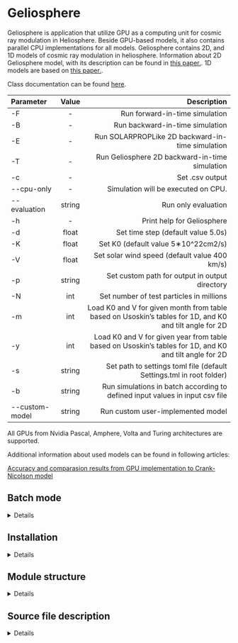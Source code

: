 # Geliosphere

Geliosphere is application that utilize GPU as a computing unit for cosmic ray modulation in Heliosphere. Beside GPU-based models, it also contains parallel CPU implementations for all models. Geliosphere contains 2D, and 1D models of cosmic ray modulation in heliosphere. Information about 2D Geliosphere model, with its description can be found in [this paper.](https://www.sciencedirect.com/science/article/abs/pii/S0010465523001923). 1D models are based on [this paper.](https://agupubs.onlinelibrary.wiley.com/doi/pdfdirect/10.1002/2015JA022237).

Class documentation can be found [here](https://msolanik.github.io/Geliosphere/annotated.html).
  

| Parameter | Value | Description |
| :--- | :----: | ---: |
| -F | - | Run forward-in-time simulation |
| -B | - | Run backward-in-time simulation |
| -E | - | Run SOLARPROPLike 2D backward-in-time simulation |
| -T | - | Run Geliosphere 2D backward-in-time simulation |
| -c | - | Set .csv output |
| --cpu-only | - | Simulation will be executed on CPU. |
| --evaluation | string | Run only evaluation |
| -h | - | Print help for Geliosphere |
| -d | float | Set time step (default value 5.0s) |
| -K | float | Set K0 (default value 5∗10^22cm2/s) |
| -V | float | Set solar wind speed (default value 400 km/s)|
| -p | string | Set custom path for output in output directory |
| -N | int | Set number of test particles in millions |
| -m | int | Load K0 and V for given month from table based on Usoskin’s tables for 1D, and K0 and tilt angle for 2D |
| -y | int | Load K0 and V for given year from table based on Usoskin’s tables for 1D, and K0 and tilt angle for 2D |
| -s | string | Set path to settings toml file (default Settings.tml in root folder) |
| -b | string | Run simulations in batch according to defined input values in input csv file |
| --custom-model | string | Run custom user-implemented model |

All GPUs from Nvidia Pascal, Amphere, Volta and Turing architectures are supported.

Additional information about used models can be found in following articles:

[Accuracy and comparasion results from GPU implementation to Crank-Nicolson model](https://pos.sissa.it/395/1320/pdf)

## Batch mode
<details>
Since version 1.2.0 we support batch processing of simulations. Batch mode requires CSV file as input with following structure:
```
year,month,K0,V,dt,N,r,theta,pathToCustomSettingsFile,name,model
``` 

| Name | Description | 
| :--- | ---: |  
| year | Load K0 and V for given year from table based on Usoskin’s tables for 1D, and K0 and tilt angle for 2D | 
| month | Load K0 and V for given month from table based on Usoskin’s tables for 1D, and K0 and tilt angle for 2D |
| K0 | Set K0  |
| V | Set solar wind speed |
| dt | Set time step |
| N | Set number of test particles in millions |
| r | Set default value of r injection used in Geliosphere in AU |
| theta | Set default value of theta injection used in Geliosphere in degrees |
| pathToCustomSettingsFile | Path to settings file, which content will be used in simulation. |
| name | Name of the simulation, which is used as folder name for directory containing output files. Name is optional, but have to be unique in input file. |
| model | Name of the model (Valid values are: 1D Fp|1D Bp|2D SolarProp-like|2D Geliosphere) |

Injection of r and theta are not regular input parameters via CLI. Their values can be modified in settings file. To keep possible conflicts within input file, r and theta injections, we decided to generate new settings file based on default settings with updating r and theta injection values. 

Input validation conditions are same as for input from CLI, validation will fail on following conditions:
- Input file does not contain unique names - there are duplicates of names in input file,
- Both month and year are not set at once - only one of them is set,
- Input file contains unsupported model,
- Both K0, V and year with month cannot be selected at once.

Following snipet contains example of input CSV file:
```
year,month,K0,V,dt,N,r,theta,pathToCustomSettingsFile,name,model
1990,11,,,100,2,1.1861,88.34,,1,2D Geliosphere
1990,12,,,100,2,1.446,88.05,,2,2D Geliosphere
1991,1,,,100,2,1.7398,88.01,,,2D Geliosphere
,,5E+022,400,500,100,,,,Test,1D Fp
```
</details>

## Installation
<details>

### Geliosphere with GPU support
Standard installation of the GPU version of Geliosphere requires installation of the Nvidia toolkit, g++ and cmake 3.14+. These packages can be installed via any packaging tool. The following example is provided for the apt-get packaging tool:
  ```
  sudo apt-get install cuda g++ cmake
  ```

Different Linux distributions may have different approach for CUDA installation.

After installation is complete, an optimized version of the tool can be built via the following command:
  ```
  cmake -B build -DCMAKE_BUILD_TYPE=Release
  cmake --build build
  ```

After build is complete successfully, executable is placed in build directory with Geliosphere. For further instruction regarding the program usage, following command will display help for the user:
  ```
  ./build/Geliosphere --help
  ```

### Geliosphere with CPU-only support
The packages are similar, with the exception that the CPU version naturally does not require installation of the Nvidia toolkit. CPU-only version of Geliosphere can be built via the following command:
  ```
  cmake -B build -DCMAKE_BUILD_TYPE=Release -DCPU_VERSION_ONLY=1
  cmake --build build
  ```

### Dockerized versions
We also included runner scripts(<em>runner.sh</em> and <em>runner_cpu_only.sh</em>), that can build and run Geliosphere in Docker. They automatically build Docker image, however it can re-built via:

  ```
  ./runner.sh -f
  ./runner_cpu_only.sh -f
  ```

Help for Geliosphere can be displayed via following command:
  ```
  ./runner.sh --help
  ./runner_cpu_only.sh --help
  ```
</details>

## Module structure
<details>

Following image describes relations between modules in Geliosphere:

![module_diagram drawio (1)](https://user-images.githubusercontent.com/22960818/227489782-ca3d8c0d-e96f-473f-ace9-3cd9397cfe18.png)

Modules are used to organize the logic needed for simulations in the heliosphere and to support logic for them. These modules are described as follows: 
- **Geliosphere** - contains the main function and links basic logic for selecting the model, parsing input data and running the selected model,
- **Algorithm** - contains logic used for selecting implementation of model for selected computing unit, and logic for analyzing output spectra, 
- **Factory** - contains classes based on factory and abstract factory patterns used for creating objects,  
- **Input** - contains classes used for parsing input data,
- **CPU Implementations** - contains classes used for running parallel CPU implementations of models of cosmic rays modulation in the heliosphere,
- **CUDA Kernel** - contains classes used for running parallel GPU implementations of models of cosmic rays modulation in the heliosphere,
- **Utils** - contains classes holding various functions used in Geliosphere.

Additionally we added python scripts to replicate figure comparing results from Geliosphere 2D model and Ulysses.
- **Visualization** - contains scripts needed for visualization.
</details>

## Source file description
<details>

### Geliosphere module
<details>

```
Geliosphere
|
│    Dockerfile
|    Dockerfile.CPU  
|    main.cpp
└───Algorithm
└───Constants
└───CpuImplementations
└───CUDAKernel
└───Factory
└───Utils
└───Visualization
```

<strong>Geliosphere</strong> module contains following source files:

- <strong>Dockerfile</strong> - file containing defitinion for building GPU Docker image with GPU support.
- <strong>Dockerfile.CPU</strong> - file containing defitinion for building GPU Docker image with CPU-only support.
- <strong>main.cpp</strong> - file containing main functions with needed iteractions between modules. 

</details>

### Algorithm module

<details>

```
Algorithm
│    
└───include
|   |   AbstractAlgorithm.hpp
|   |   BatchRun.hpp
|   |   OneDimensionBpAlgorithm.hpp
|   |   OneDimensionBpResults.hpp
|   |   OneDimensionFpAlgorithm.hpp
|   |   OneDimensionFpResults.hpp
|   |   ResultConstants.hpp
|   |   GeliosphereAlgorithm.hpp
|   |   SolarPropLikeAlgorithm.hpp
|   |   TwoDimensionBpResults.hpp
└───src
    |   AbstractAlgorithm.cpp
    |   BatchRun.cpp
    |   OneDimensionBpAlgorithm.cpp
    |   OneDimensionBpResults.cpp
    |   OneDimensionFpAlgorithm.cpp
    |   OneDimensionFpResults.cpp
    |   GeliosphereAlgorithm.cpp
    |   SolarPropLikeAlgorithm.cpp
    |   TwoDimensionBpResults.cpp
```


<strong>Algorithm</strong> module contains following source files:

- <strong>AbstractAlgorithm.hpp</strong> - Header file of abstract definition for algorithm.
- <strong>BatchRun.hpp</strong> - Header file of implementation of batch run mode.
- <strong>OneDimensionBpAlgorithm.hpp</strong> - Header file of implementation of 1D B-p model
- <strong>OneDimensionBpResults.hpp</strong> - Header file of implementation of 1D B-p model analyzer for output data.
- <strong>OneDimensionFpAlgorithm.hpp</strong> - Header file of implementation of 1D F-p model
- <strong>OneDimensionFpResults.hpp</strong> - Header file of implementation of 1D F-p model analyzer for output data.
- <strong>ResultConstants.hpp</strong> - Header file containing constants needed for analysis of log files for all models.
- <strong>GeliosphereAlgorithm.hpp</strong> - Header file of implementation of Geliosphere 2D B-p model.
- <strong>SolarPropLikeAlgorithm.hpp</strong> - Header file of implementation of SolarProp-like 2D B-p model.
- <strong>TwoDimensionBpResults.hpp</strong> - Header file of implementation of 2D B-p model analyzer for output data.

- <strong>AbstractAlgorithm.cpp</strong> - Source file of abstract definition for algorithm.
- <strong>BatchRun.cpp</strong> - Source file of implementation of batch run mode.
- <strong>OneDimensionBpAlgorithm.cpp</strong> - Source file of implementation of 1D B-p model.
- <strong>OneDimensionBpResults.cpp</strong> - Source file of implementation of 1D B-p model analyzer for output data.
- <strong>OneDimensionFpAlgorithm.cpp</strong> - Source file of implementation of 1D F-p model.
- <strong>OneDimensionFpResults.cpp</strong> - Source file of implementation of 1D F-p model analyzer for output data.
- <strong>GeliosphereAlgorithm.cpp</strong> - Source file of implementation of Geliosphere 2D B-p model.
- <strong>SolarPropLikeAlgorithm.cpp</strong> - Source file of implementation of SolarProp-like 2D B-p model.
- <strong>TwoDimensionBpResults.cpp</strong> - Source file of implementation of 2D B-p model analyzer for output data.

</details>

### Factory module

<details>

```
Factory
│    
└───include
|   |   AbstractAlgorithmFactory.hpp
|   |   CosmicFactory.hpp
└───src
    |   AbstractAlgorithmFactory.cpp
    |   CosmicFactory.cpp
```

<strong>Factory</strong> module contains following source files:

- <strong>AbstractAlgorithmFactory.hpp</strong> - Interface of Abstract Factory Pattern.
- <strong>CosmicFactory.hpp</strong> - Class represents implementation of Factory Pattern for cosmic algorithms.

- <strong>AbstractAlgorithmFactory.cpp</strong> - Source file for interface of Abstract Factory Pattern.
- <strong>CosmicFactory.cpp</strong> - Source file of class represents implementation of Factory Pattern for cosmic algorithms.

</details>

### Input module

<details>

```
Input
│    
└───include
|   |   InputValidation.hpp
|   |   MeasureValuesTransformation.hpp
|   |   ParamsCarrier.hpp
|   |   ParseParams.hpp
|   |   TomlSettings.hpp
└───src
    |   InputValidation.cpp
    |   MeasureValuesTransformation.cpp
    |   ParamsCarrier.cpp
    |   ParseParams.cpp
    |   TomlSettings.cpp
```

<strong>Input</strong> module contains following source files:

- <strong>InputValidation.hpp</strong> - Header file for class representing validation of input into Geliosphere.
- <strong>MeasureValuesTransformation.hpp</strong> - Header file for class representing extraction of measured parameters for simulation from table.
- <strong>ParamsCarrier.hpp</strong> - Header file for universal map-like structure.
- <strong>ParseParams.hpp</strong> - Header file of parser of arguments from CLI
- <strong>TomlSettings.hpp</strong> - Header file for class representing parser of values from settings.

- <strong>InputValidation.cpp</strong> - Source file for class representing validation of input into Geliosphere.
- <strong>MeasureValuesTransformation.cpp</strong> - Source file for class representing extraction of measured parameters for simulation from table.
- <strong>ParamsCarrier.cpp</strong> - Source file for universal map-like structure.
- <strong>ParseParams.cpp</strong> - Source file of parser of arguments from CLI
- <strong>TomlSettings.cpp</strong> - Source file for class representing parser of values from settings.

</details>

### CPU Implementations module

<details>

```
CpuImplementations
│    
└───include
|   |   AbstractCpuModel.hpp
|   |   Constants.hpp
|   |   OneDimensionBpCpuModel.hpp
|   |   OneDimensionFpCpuModel.hpp
|   |   GeliosphereCpuModel.hpp
|   |   SolarPropLikeCpuModel.hpp
└───src
    |   OneDimensionBpCpuModel.cpp
    |   OneDimensionFpCpuModel.cpp
    |   GeliosphereCpuModel.cpp
    |   SolarPropLikeCpuModel.cpp
```

<strong>CPU Implementations</strong> module contains following source files:

- <strong>AbstractCpuModel.hpp</strong> - Abstract definition for implementation of model on CPU.
- <strong>Constants.hpp</strong> - Header file for constants for CPU implementations.
- <strong>OneDimensionBpCpuModel.hpp</strong> - Header file for CPU implementation for 1D B-p model.
- <strong>OneDimensionFpCpuModel.hpp</strong> - Header file for CPU implementation for 1D F-p model.
- <strong>GeliosphereCpuModel.hpp</strong> - Header file for CPU implementation for Geliosphere 2D B-p model.
- <strong>SolarPropLikeCpuModel.hpp</strong> - Header file for CPU implementation for SolarProp-like 2D B-p model.

- <strong>OneDimensionBpCpuModel.cpp</strong> - Source file for CPU implementation for 1D B-p model.
- <strong>OneDimensionFpCpuModel.cpp</strong> - Source file for CPU implementation for 1D F-p model.
- <strong>GeliosphereCpuModel.cpp</strong> - Source file for CPU implementation for Geliosphere 2D B-p model.
- <strong>SolarPropLikeCpuModel.cpp</strong> - Source file for CPU implementation for SolarProp-like 2D B-p model.
  
</details>

### CUDA Kernel module

<details>

```
CUDAKernel
│    
└───include
|   |   AbstractGpuSimulation.hpp
|   |   CosmicConstants.cuh
|   |   CosmicUtils.cuh
|   |   CudaErrorCheck.cuh
|   |   OneDimensionBpGpuModel.hpp
|   |   OneDimensionBpModel.cuh
|   |   OneDimensionFpGpuModel.hpp
|   |   OneDimensionFpModel.cuh
|   |   GeliosphereGpuModel.hpp
|   |   GeliosphereModel.cuh
|   |   SolarPropLikeGpuModel.hpp
|   |   SolarPropLikeModel.cuh
└───src
    |   CosmicConstants.cu
    |   CosmicUtils.cu
    |   OneDimensionBpGpuModel.cpp
    |   OneDimensionBpModel.cu
    |   OneDimensionFpGpuModel.cpp
    |   OneDimensionFpModel.cu
    |   GeliosphereGpuModel.cpp
    |   GeliosphereModel.cu
    |   SolarPropLikeGpuModel.cpp
    |   SolarPropLikeModel.cu
```

<strong>CUDA Kernel</strong> module contains following source files:

- <strong>AbstractGpuSimulation.hpp</strong> - Abstract definition for implementation of model on GPU.
- <strong>CosmicConstants.cuh</strong> - Header file for constants needed for simulations.
- <strong>CosmicUtils.cuh</strong> - Header file for common functions for simulations.
- <strong>CudaErrorCheck.cuh</strong> - Header file for utilities for checking errors.
- <strong>OneDimensionBpGpuModel.hpp</strong> - Header file for class utilizing GPU implementation of 1D B-p model.
- <strong>OneDimensionBpModel.cuh</strong> - Header file for GPU implementation of 1D B-p model.
- <strong>OneDimensionFpGpuModel.hpp</strong> - Header file for class utilizing GPU implementation of 1D F-p model.
- <strong>OneDimensionFpModel.cuh</strong> - Header file for GPU implementation of 1D F-p model.
- <strong>GeliosphereGpuModel.hpp</strong> - Header file for class utilizing GPU implementation of Geliosphere 2D B-p model.
- <strong>GeliosphereGpuModel.cuh</strong> - Header file for GPU implementation of Geliosphere 2D B-p model.
- <strong>SolarPropLikeGpuModel.hpp</strong> - Header file for class utilizing GPU implementation of SolarProp-like 2D B-p model.
- <strong>SolarPropLikeModel.cuh</strong> - Header file for GPU implementation of SolarProp-like 2D B-p model.

- <strong>CosmicConstants.cu</strong> - Source file for constants needed for simulations.
- <strong>CosmicUtils.cu</strong> - Source file for common functions for simulations.
- <strong>OneDimensionBpGpuModel.cpp</strong> - Source file for class utilizing GPU implementation of 1D B-p model.
- <strong>OneDimensionBpModel.cu</strong> - Source file for GPU implementation of 1D B-p model.
- <strong>OneDimensionFpGpuModel.cpp</strong> - Source file for class utilizing GPU implementation of 1D F-p model.
- <strong>OneDimensionFpModel.cu</strong> - Source file for GPU implementation of 1D F-p model.
- <strong>GeliosphereGpuModel.cpp</strong> - Source file for class utilizing GPU implementation of Geliosphere 2D B-p model.
- <strong>GeliosphereGpuModel.cu</strong> - Source file for GPU implementation of Geliosphere 2D B-p model.
- <strong>SolarPropLikeGpuModel.cpp</strong> - Source file for class utilizing GPU implementation of SolarProp-like 2D B-p model.
- <strong>SolarPropLikeModel.cu</strong> - Source file for GPU implementation of SolarProp-like 2D B-p model.

</details>

### Utils module

<details>

```
Utils
│    
└───include
|   |   FileUtils.hpp
|   |   ResultsUtils.hpp
└───src
    |   FileUtils.cpp
    |   ResultsUtils.cpp
```

<strong>Utils</strong> module contains following source files:

- <strong>FileUtils.hpp</strong> - Header file for utilities for manipulating with directories. 
- <strong>ResultsUtils.hpp</strong> - Header file for utilities for analyting log files.
- <strong>FileUtils.cpp</strong> - Source file for utilities for manipulating with directories. 
- <strong>ResultsUtils.cpp</strong> - Source file for utilities for analyting log files.

</details>

### Visualization

<details>

```
Visualization
│    
└───batch_run_geliosphere.py
└───create_plot.py
└───create_ulysses_Geliosphere_flux.py
└───prepare_input_based_on_ulysses.py
└───prepare_spectra.py
```

<strong>Visualization</strong> directory contains following scripts:

- <strong>batch_run_geliosphere.py</strong> - script used to batch run of Geliosphere. 
- <strong>create_plot.py</strong> - script responsible for visualizing Ulysses and Geliosphere energetic spectra.
- <strong>create_ulysses_Geliosphere_flux.py</strong> - script used to replicate figure comparing Ulysses trajectory and Geliosphere 2D model results between 1994 and 1998. 
- <strong>prepare_input_based_on_ulysses.py</strong> - script used to prepare input for visualization script from Ulysses trajectory data.
- <strong>prepare_spectra.py</strong> - process spectra from Geliosphere for further visualization.
  
</details>

</details>